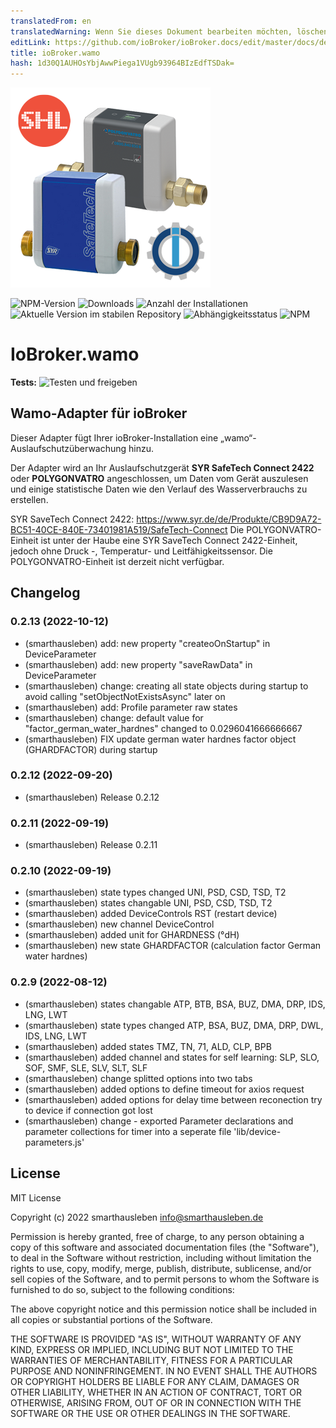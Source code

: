 ```yaml
---
translatedFrom: en
translatedWarning: Wenn Sie dieses Dokument bearbeiten möchten, löschen Sie bitte das Feld "translationsFrom". Andernfalls wird dieses Dokument automatisch erneut übersetzt
editLink: https://github.com/ioBroker/ioBroker.docs/edit/master/docs/de/adapterref/iobroker.wamo/README.md
title: ioBroker.wamo
hash: 1d30Q1AUHOsYbjAwwPiega1VUgb93964BIzEdfTSDak=
---
```

![Logo](../../../en/adapterref/iobroker.wamo/admin/wamo.png)

![NPM-Version](https://img.shields.io/npm/v/iobroker.wamo.svg)
![Downloads](https://img.shields.io/npm/dm/iobroker.wamo.svg)
![Anzahl der Installationen](https://iobroker.live/badges/wamo-installed.svg)
![Aktuelle Version im stabilen Repository](https://iobroker.live/badges/wamo-stable.svg)
![Abhängigkeitsstatus](https://img.shields.io/david/smarthausleben/iobroker.wamo.svg)
![NPM](https://nodei.co/npm/iobroker.wamo.png?downloads=true)

# IoBroker.wamo
**Tests:** ![Testen und freigeben](https://github.com/smarthausleben/ioBroker.wamo/workflows/Test%20and%20Release/badge.svg)

## Wamo-Adapter für ioBroker
Dieser Adapter fügt Ihrer ioBroker-Installation eine „wamo“-Auslaufschutzüberwachung hinzu.

Der Adapter wird an Ihr Auslaufschutzgerät **SYR SafeTech Connect 2422** oder **POLYGONVATRO** angeschlossen, um Daten vom Gerät auszulesen und einige statistische Daten wie den Verlauf des Wasserverbrauchs zu erstellen.

SYR SaveTech Connect 2422: https://www.syr.de/de/Produkte/CB9D9A72-BC51-40CE-840E-73401981A519/SafeTech-Connect Die POLYGONVATRO-Einheit ist unter der Haube eine SYR SaveTech Connect 2422-Einheit, jedoch ohne Druck -, Temperatur- und Leitfähigkeitssensor. Die POLYGONVATRO-Einheit ist derzeit nicht verfügbar.

## Changelog
<!--
    Placeholder for the next version (at the beginning of the line):
    ### **WORK IN PROGRESS**
-->
### 0.2.13 (2022-10-12)
* (smarthausleben) add: new property "createoOnStartup" in DeviceParameter
* (smarthausleben) add: new property "saveRawData" in DeviceParameter
* (smarthausleben) change: creating all state objects during startup to avoid calling "setObjectNotExistsAsync" later on
* (smarthausleben) add: Profile parameter raw states
* (smarthausleben) change: default value for "factor_german_water_hardnes" changed to 0.0296041666666667
* (smarthausleben) FIX update german water hardnes factor object (GHARDFACTOR) during startup 

### 0.2.12 (2022-09-20)
* (smarthausleben) Release 0.2.12

### 0.2.11 (2022-09-19)
* (smarthausleben) Release 0.2.11

### 0.2.10 (2022-09-19)
* (smarthausleben) state types changed UNI, PSD, CSD, TSD, T2
* (smarthausleben) states changable UNI, PSD, CSD, TSD, T2
* (smarthausleben) added DeviceControls RST (restart device)
* (smarthausleben) new channel DeviceControl
* (smarthausleben) added unit for GHARDNESS (°dH)
* (smarthausleben) new state GHARDFACTOR (calculation factor German water hardnes)

### 0.2.9 (2022-08-12)
* (smarthausleben) states changable ATP, BTB, BSA, BUZ, DMA, DRP, IDS, LNG, LWT
* (smarthausleben) state types changed ATP, BSA, BUZ, DMA, DRP, DWL, IDS, LNG, LWT
* (smarthausleben) added states TMZ, TN, 71, ALD, CLP, BPB
* (smarthausleben) added channel and states for self learning: SLP, SLO, SOF, SMF, SLE, SLV, SLT, SLF
* (smarthausleben) change splitted options into two tabs 
* (smarthausleben) added options to define timeout for axios request 
* (smarthausleben) added options for delay time between reconection try to device if connection got lost
* (smarthausleben) change - exported Parameter declarations and parameter collections for timer into a seperate file 'lib/device-parameters.js'

## License
MIT License

Copyright (c) 2022 smarthausleben <info@smarthausleben.de>

Permission is hereby granted, free of charge, to any person obtaining a copy
of this software and associated documentation files (the "Software"), to deal
in the Software without restriction, including without limitation the rights
to use, copy, modify, merge, publish, distribute, sublicense, and/or sell
copies of the Software, and to permit persons to whom the Software is
furnished to do so, subject to the following conditions:

The above copyright notice and this permission notice shall be included in all
copies or substantial portions of the Software.

THE SOFTWARE IS PROVIDED "AS IS", WITHOUT WARRANTY OF ANY KIND, EXPRESS OR
IMPLIED, INCLUDING BUT NOT LIMITED TO THE WARRANTIES OF MERCHANTABILITY,
FITNESS FOR A PARTICULAR PURPOSE AND NONINFRINGEMENT. IN NO EVENT SHALL THE
AUTHORS OR COPYRIGHT HOLDERS BE LIABLE FOR ANY CLAIM, DAMAGES OR OTHER
LIABILITY, WHETHER IN AN ACTION OF CONTRACT, TORT OR OTHERWISE, ARISING FROM,
OUT OF OR IN CONNECTION WITH THE SOFTWARE OR THE USE OR OTHER DEALINGS IN THE
SOFTWARE.
